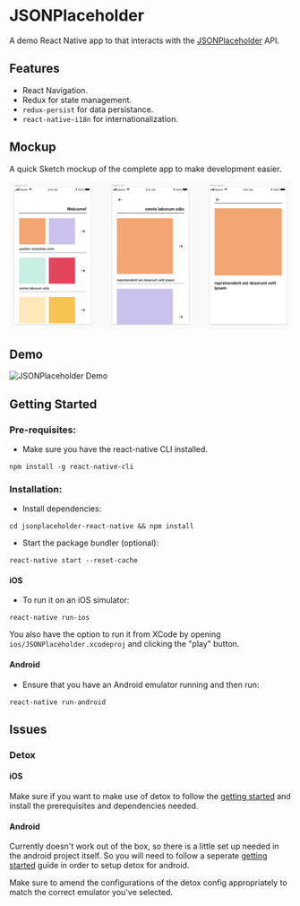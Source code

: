 # JSONPlaceholder

A demo React Native app to that interacts with the [JSONPlaceholder](https://jsonplaceholder.typicode.com/) API.

## Features

- React Navigation.
- Redux for state management.
- `redux-persist` for data persistance.
- `react-native-i18n` for internationalization.

## Mockup

A quick Sketch mockup of the complete app to make development easier.

![JSONPlaceholder Mockup](readme_assets/JSONPlacelholder_mockup.png)

## Demo

<img src="/readme_assets/JSONPlaceholder_demo.gif" alt="JSONPlaceholder Demo" width="300"/>

## Getting Started

### Pre-requisites:

- Make sure you have the react-native CLI installed.

```
npm install -g react-native-cli
```

### Installation:

- Install dependencies:

```
cd jsonplaceholder-react-native && npm install
```

- Start the package bundler (optional):

```
react-native start --reset-cache
```

#### iOS

- To run it on an iOS simulator:

```
react-native run-ios
```

You also have the option to run it from XCode by opening `ios/JSONPlaceholder.xcodeproj` and clicking the "play" button.

#### Android

- Ensure that you have an Android emulator running and then run:

```
react-native run-android
```

## Issues

### Detox

#### iOS

Make sure if you want to make use of detox to follow the [getting started](https://github.com/wix/detox/blob/master/docs/Introduction.GettingStarted.md) and install the prerequisites and dependencies needed.

#### Android

Currently doesn't work out of the box, so there is a little set up needed in the android project itself. So you will need to follow a seperate [getting started](https://github.com/wix/detox/blob/master/docs/Introduction.Android.md) guide in order to setup detox for android.

Make sure to amend the configurations of the detox config appropriately to match the correct emulator you've selected.
